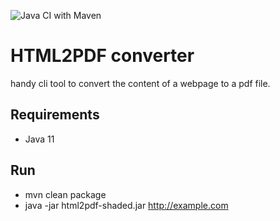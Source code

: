 ![Java CI with Maven](https://github.com/samuelstein/html2pdf/workflows/Java%20CI%20with%20Maven/badge.svg)
# HTML2PDF converter   
handy cli tool to convert the content of a webpage to a pdf file.

## Requirements
- Java 11   

## Run
- mvn clean package
- java -jar html2pdf-shaded.jar http://example.com
